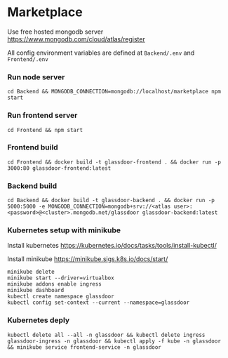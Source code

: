 # Marketplace

Use free hosted mongodb server https://www.mongodb.com/cloud/atlas/register

All config environment variables are defined at `Backend/.env` and `Frontend/.env`

### Run node server
```
cd Backend && MONGODB_CONNECTION=mongodb://localhost/marketplace npm start
```

### Run frontend server
```
cd Frontend && npm start
```

### Frontend build
```
cd Frontend && docker build -t glassdoor-frontend . && docker run -p 3000:80 glassdoor-frontend:latest
```

### Backend build
```
cd Backend && docker build -t glassdoor-backend . && docker run -p 5000:5000 -e MONGODB_CONNECTION=mongodb+srv://<atlas user>:<password>@<cluster>.mongodb.net/glassdoor glassdoor-backend:latest
```
### Kubernetes setup with minikube

Install kubernetes https://kubernetes.io/docs/tasks/tools/install-kubectl/

Install minikube https://minikube.sigs.k8s.io/docs/start/

```
minikube delete
minikube start --driver=virtualbox
minikube addons enable ingress
minikube dashboard
kubectl create namespace glassdoor
kubectl config set-context --current --namespace=glassdoor
```

### Kubernetes deply
```
kubectl delete all --all -n glassdoor && kubectl delete ingress glassdoor-ingress -n glassdoor && kubectl apply -f kube -n glassdoor && minikube service frontend-service -n glassdoor
```
